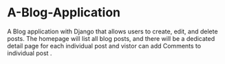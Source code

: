 # A-Blog-Application
 A Blog application with Django that allows users to create, edit, and delete posts. The homepage will list all blog posts, and there will be a dedicated detail page for each individual post and vistor can add Comments to individual post .
